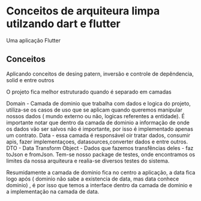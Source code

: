 # Conceitos de arquiteura limpa utilzando dart e flutter

Uma aplicação Flutter

## Conceitos

Aplicando conceitos de desing patern, inversão e controle de depêndencia, solid e entre outros

O projeto fica melhor estruturado quando  é separado em camadas

Domain - Camada de dominio que trabalha com dados e logica do projeto, utiliza-se os casos de uso
que se aplicam quando queremos manipular nossos dados ( mundo externo ou não, logicas referentes a entidade).
É importante notar que dentro da camada de dominio a informação de onde os dados vão ser salvos não é importante, por
isso é implementado apenas um contrato.
Data - essa camada é responsável oir tratar dados, consumir apis, fazer implementaçoes, datasources,converter dados e entre outros.
DTO - Data Transform Object - Dados que fazemos transfências deles - faz toJson e fromJson.
Tem-se nosso package de testes, onde encontramos os limites da nossa arquiteura e realia-se diversos testes do sistema.

Resumidamente a camada de dominio fica no centro a aplicação, a data fica logo após ( dominio não sabe a existencia de data, mas data
conhece dominio) , é por isso que temos a interface dentro da camada de dominio e a implementação na camada de data.

